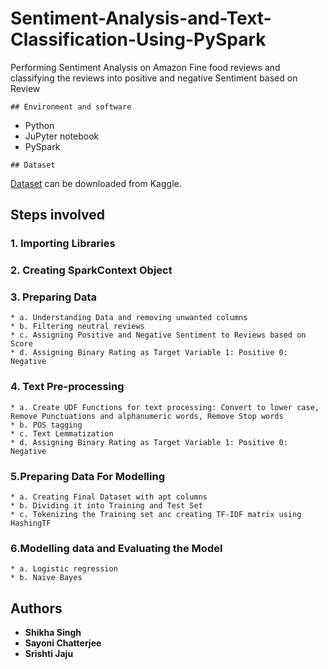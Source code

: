 # Sentiment-Analysis-and-Text-Classification-Using-PySpark


Performing Sentiment Analysis on Amazon Fine food reviews and classifying the reviews into positive and negative Sentiment based on Review

```
## Environment and software
```
* Python
* JuPyter notebook
* PySpark

```
## Dataset
```
[Dataset](https://www.kaggle.com/snap/amazon-fine-food-reviews) can be downloaded from Kaggle.


## Steps involved
### 1. Importing Libraries
### 2. Creating SparkContext Object
### 3. Preparing Data
```
* a. Understanding Data and removing unwanted columns
* b. Filtering neutral reviews
* c. Assigning Positive and Negative Sentiment to Reviews based on Score
* d. Assigning Binary Rating as Target Variable 1: Positive 0: Negative
```
### 4. Text Pre-processing
```
* a. Create UDF Functions for text processing: Convert to lower case, Remove Punctuations and alphanumeric words, Remove Stop words
* b. POS tagging
* c. Text Lemmatization
* d. Assigning Binary Rating as Target Variable 1: Positive 0: Negative
```

### 5.Preparing Data For Modelling
```
* a. Creating Final Dataset with apt columns
* b. Dividing it into Training and Test Set
* c. Tokenizing the Training set anc creating TF-IDF matrix using HashingTF
```

### 6.Modelling data and Evaluating the Model 
```
* a. Logistic regression
* b. Naive Bayes
```


## Authors

* **Shikha Singh**
* **Sayoni Chatterjee**
* **Srishti Jaju**


